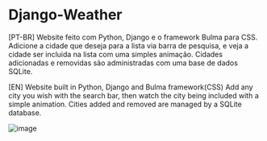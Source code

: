 # Django-Weather
[PT-BR]
 Website feito com Python, Django e o framework Bulma para CSS.
Adicione a cidade que deseja para a lista via barra de pesquisa, e veja a cidade ser incluida na lista com uma simples animação.
Cidades adicionadas e removidas são administradas com uma base de dados SQLite.

[EN]
Website built in Python, Django and Bulma framework(CSS)
Add any city you wish with the search bar, then watch the city being included with a simple animation.
Cities added and removed are managed by a SQLite database.

![image](https://github.com/joaodias004/Django-Weather/assets/156600364/d2fc6b62-0bb6-4136-a2a2-e77fa9f2c5b6)

